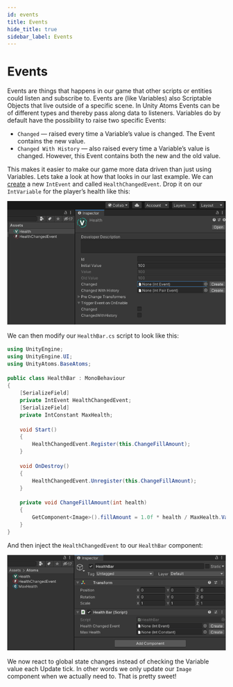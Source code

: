 ```yaml
---
id: events
title: Events
hide_title: true
sidebar_label: Events
---
```


# Events

Events are things that happens in our game that other scripts or entities could listen and subscribe to. Events are (like Variables) also Scriptable Objects that live outside of a specific scene. In Unity Atoms Events can be of different types and thereby pass along data to listeners. Variables do by default have the possibility to raise two specific Events:

-   `Changed` — raised every time a Variable’s value is changed. The Event contains the new value.
-   `Changed With History` — also raised every time a Variable’s value is changed. However, this Event contains both the new and the old value.

This makes it easier to make our game more data driven than just using Variables. Lets take a look at how that looks in our last example. We can [create](./creating-atoms.md) a new `IntEvent` and called `HealthChangedEvent`. Drop it on our `IntVariable` for the player’s health like this:

![health-changed-event-drop](../assets/events/health-changed-event-drop.gif)

We can then modify our `HealthBar.cs` script to look like this:

```cs
using UnityEngine;
using UnityEngine.UI;
using UnityAtoms.BaseAtoms;

public class HealthBar : MonoBehaviour
{
    [SerializeField]
    private IntEvent HealthChangedEvent;
    [SerializeField]
    private IntConstant MaxHealth;

    void Start()
    {
        HealthChangedEvent.Register(this.ChangeFillAmount);
    }

    void OnDestroy()
    {
        HealthChangedEvent.Unregister(this.ChangeFillAmount);
    }

    private void ChangeFillAmount(int health)
    {
        GetComponent<Image>().fillAmount = 1.0f * health / MaxHealth.Value;
    }
}
```

And then inject the `HealthChangedEvent` to our `HealthBar` component:

![events-to-healthbar](../assets/events/events-to-healthbar.gif)

We now react to global state changes instead of checking the Variable value each Update tick. In other words we only update our `Image` component when we actually need to. That is pretty sweet!
